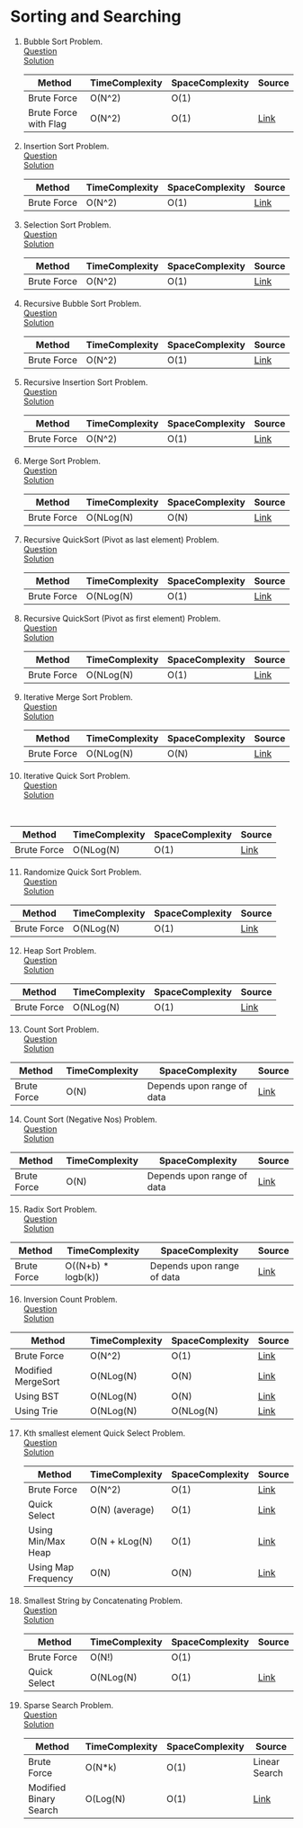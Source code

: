 # Sorting and Searching
1. Bubble Sort Problem.
   <br /> [Question](/4.%20Sorting%20and%20Searching/docs/1.SortingAndSearching-Question1.jpg)
   <br /> [Solution](/4.%20Sorting%20and%20Searching/1.question1-solution.cpp)
   <br />

   | Method | TimeComplexity | SpaceComplexity | Source |
   |---|---|---|---|
   | Brute Force  | O(N^2) | O(1) |
   | Brute Force with Flag | O(N^2) | O(1) | [Link](/4.%20Sorting%20and%20Searching/1.question1-solution.cpp) |

2. Insertion Sort Problem.
   <br /> [Question](/4.%20Sorting%20and%20Searching/docs/1.SortingAndSearching-Question1.jpg)
   <br /> [Solution](/4.%20Sorting%20and%20Searching/2.question2-solution.cpp)
   <br />

   | Method | TimeComplexity | SpaceComplexity | Source |
   |---|---|---|---|
   | Brute Force | O(N^2) | O(1) | [Link](/4.%20Sorting%20and%20Searching/2.question2-solution.cpp) |

3. Selection Sort Problem.
   <br /> [Question](/4.%20Sorting%20and%20Searching/docs/1.SortingAndSearching-Question1.jpg)
   <br /> [Solution](/4.%20Sorting%20and%20Searching/3.question3-solution.cpp)
   <br />

   | Method | TimeComplexity | SpaceComplexity | Source |
   |---|---|---|---|
   | Brute Force | O(N^2) | O(1) | [Link](/4.%20Sorting%20and%20Searching/3.question3-solution.cpp) |

4. Recursive Bubble Sort Problem.
   <br /> [Question](/4.%20Sorting%20and%20Searching/docs/1.SortingAndSearching-Question1.jpg)
   <br /> [Solution](/4.%20Sorting%20and%20Searching/4.question4-solution.cpp)
   <br />

   | Method | TimeComplexity | SpaceComplexity | Source |
   |---|---|---|---|
   | Brute Force | O(N^2) | O(1) | [Link](/4.%20Sorting%20and%20Searching/4.question4-solution.cpp) |

5. Recursive Insertion Sort Problem.
   <br /> [Question](/4.%20Sorting%20and%20Searching/docs/1.SortingAndSearching-Question1.jpg)
   <br /> [Solution](/4.%20Sorting%20and%20Searching/5.question5-solution.cpp)
   <br />

   | Method | TimeComplexity | SpaceComplexity | Source |
   |---|---|---|---|
   | Brute Force | O(N^2) | O(1) | [Link](/4.%20Sorting%20and%20Searching/5.question5-solution.cpp) |

6. Merge Sort Problem.
   <br /> [Question](/4.%20Sorting%20and%20Searching/docs/1.SortingAndSearching-Question1.jpg)
   <br /> [Solution](/4.%20Sorting%20and%20Searching/6.question6-solution.cpp)
   <br />

   | Method | TimeComplexity | SpaceComplexity | Source |
   |---|---|---|---|
   | Brute Force | O(NLog(N) | O(N) | [Link](/4.%20Sorting%20and%20Searching/6.question6-solution.cpp) |

7. Recursive QuickSort (Pivot as last element) Problem.
   <br /> [Question](/4.%20Sorting%20and%20Searching/docs/1.SortingAndSearching-Question1.jpg)
   <br /> [Solution](/4.%20Sorting%20and%20Searching/7.question7-solution.cpp)
   <br />

   | Method | TimeComplexity | SpaceComplexity | Source |
   |---|---|---|---|
   | Brute Force | O(NLog(N) | O(1) | [Link](/4.%20Sorting%20and%20Searching/7.question7-solution.cpp) |

8. Recursive QuickSort (Pivot as first element) Problem.
   <br /> [Question](/4.%20Sorting%20and%20Searching/docs/1.SortingAndSearching-Question1.jpg)
   <br /> [Solution](/4.%20Sorting%20and%20Searching/8.question8-solution.cpp)
   <br />

   | Method | TimeComplexity | SpaceComplexity | Source |
   |---|---|---|---|
   | Brute Force | O(NLog(N) | O(1) | [Link](/4.%20Sorting%20and%20Searching/8.question8-solution.cpp) |

9. Iterative Merge Sort Problem.
   <br /> [Question](/4.%20Sorting%20and%20Searching/docs/1.SortingAndSearching-Question1.jpg)
   <br /> [Solution](/4.%20Sorting%20and%20Searching/9.question9-solution.cpp)
   <br />

   | Method | TimeComplexity | SpaceComplexity | Source |
   |---|---|---|---|
   | Brute Force | O(NLog(N) | O(N) | [Link](/4.%20Sorting%20and%20Searching/9.question9-solution.cpp) |

10. Iterative Quick Sort Problem.
   <br /> [Question](/4.%20Sorting%20and%20Searching/docs/1.SortingAndSearching-Question1.jpg)
   <br /> [Solution](/4.%20Sorting%20and%20Searching/10.question10-solution.cpp)
   <br />

   | Method | TimeComplexity | SpaceComplexity | Source |
   |---|---|---|---|
   | Brute Force | O(NLog(N) | O(1) | [Link](/4.%20Sorting%20and%20Searching/10.question10-solution.cpp) |

11. Randomize Quick Sort Problem.
    <br /> [Question](/4.%20Sorting%20and%20Searching/docs/1.SortingAndSearching-Question1.jpg)
    <br /> [Solution](/4.%20Sorting%20and%20Searching/11.question11-solution.cpp)
    <br />

   | Method | TimeComplexity | SpaceComplexity | Source |
   |---|---|---|---|
   | Brute Force | O(NLog(N) | O(1) | [Link](/4.%20Sorting%20and%20Searching/11.question11-solution.cpp) |

12. Heap Sort Problem.
    <br /> [Question](/4.%20Sorting%20and%20Searching/docs/1.SortingAndSearching-Question1.jpg)
    <br /> [Solution](/4.%20Sorting%20and%20Searching/12.question12-solution.cpp)
    <br />

   | Method | TimeComplexity | SpaceComplexity | Source |
   |---|---|---|---|
   | Brute Force | O(NLog(N) | O(1) | [Link](/4.%20Sorting%20and%20Searching/12.question12-solution.cpp) |

13. Count Sort Problem.
    <br /> [Question](/4.%20Sorting%20and%20Searching/docs/2.SortingAndSearching-Question2.jpg)
    <br /> [Solution](/4.%20Sorting%20and%20Searching/13.question13-solution.cpp)
    <br />

   | Method | TimeComplexity | SpaceComplexity | Source |
   |---|---|---|---|
   | Brute Force | O(N) | Depends upon range of data | [Link](/4.%20Sorting%20and%20Searching/13.question13-solution.cpp) |

14. Count Sort (Negative Nos) Problem.
    <br /> [Question](/4.%20Sorting%20and%20Searching/docs/3.SortingAndSearching-Question3.jpg)
    <br /> [Solution](/4.%20Sorting%20and%20Searching/14.question14-solution.cpp)
    <br />

   | Method | TimeComplexity | SpaceComplexity | Source |
   |---|---|---|---|
   | Brute Force | O(N) | Depends upon range of data | [Link](/4.%20Sorting%20and%20Searching/14.question14-solution.cpp) |

15. Radix Sort Problem.
    <br /> [Question](/4.%20Sorting%20and%20Searching/docs/4.SortingAndSearching-Question4.jpg)
    <br /> [Solution](/4.%20Sorting%20and%20Searching/15.question15-solution.cpp)
    <br />

   | Method | TimeComplexity | SpaceComplexity | Source |
   |---|---|---|---|
   | Brute Force | O((N+b) * logb(k)) | Depends upon range of data | [Link](/4.%20Sorting%20and%20Searching/15.question15-solution.cpp) |

16. Inversion Count Problem.
    <br /> [Question](/4.%20Sorting%20and%20Searching/docs/5.SortingAndSearching-Question5.jpg)
    <br /> [Solution](/4.%20Sorting%20and%20Searching/16.question16-solution.cpp)
    <br />

   | Method | TimeComplexity | SpaceComplexity | Source |
   |---|---|---|---|
   | Brute Force | O(N^2) | O(1) | [Link](https://www.geeksforgeeks.org/counting-inversions/#:~:text=Inversion%20Count%20for%20an%20array,inversion%20count%20is%20the%20maximum.) |
   | Modified MergeSort | O(NLog(N) | O(N) | [Link](/4.%20Sorting%20and%20Searching/16.question16-solution.cpp) |
   | Using BST | O(NLog(N) | O(N) | [Link](https://www.geeksforgeeks.org/count-inversions-in-an-array-set-2-using-self-balancing-bst/?ref=rp) |
   | Using Trie | O(NLog(N) | O(NLog(N) | [Link](https://www.geeksforgeeks.org/count-inversions-in-an-array-set-4-using-trie/?ref=rp) |

17. Kth smallest element Quick Select Problem.
    <br /> [Question](/4.%20Sorting%20and%20Searching/docs/6.SortingAndSearching-Question6.jpg)
    <br /> [Solution](/4.%20Sorting%20and%20Searching/17.question17-solution.cpp)
    <br />

    | Method | TimeComplexity | SpaceComplexity | Source |
    |---|---|---|---|
    | Brute Force | O(N^2) | O(1) | [Link](https://www.geeksforgeeks.org/kth-smallestlargest-element-unsorted-array/) |
    | Quick Select | O(N) (average) | O(1) | [Link](/4.%20Sorting%20and%20Searching/17.question17-solution.cpp) |
    | Using Min/Max Heap | O(N + kLog(N) | O(1) | [Link](https://www.geeksforgeeks.org/kth-smallestlargest-element-unsorted-array/) |
    | Using Map Frequency | O(N) | O(N) | [Link](https://www.geeksforgeeks.org/kth-smallestlargest-element-unsorted-array/) |


18. Smallest String by Concatenating Problem.
    <br /> [Question](/4.%20Sorting%20and%20Searching/docs/7.SortingAndSearching-Question7.jpg)
    <br /> [Solution](/4.%20Sorting%20and%20Searching/18.question18-solution.cpp)
    <br />

    | Method | TimeComplexity | SpaceComplexity | Source |
    |---|---|---|---|
    | Brute Force | O(N!) | O(1) |  |
    | Quick Select | O(NLog(N) | O(1) | [Link](/4.%20Sorting%20and%20Searching/18.question18-solution.cpp) |

19. Sparse Search Problem.
    <br /> [Question](/4.%20Sorting%20and%20Searching/docs/8.SortingAndSearching-Question8.jpg)
    <br /> [Solution](/4.%20Sorting%20and%20Searching/19.question19-solution.cpp)
    <br />

    | Method | TimeComplexity | SpaceComplexity | Source |
    |---|---|---|---|
    | Brute Force | O(N*k) | O(1) | Linear Search  |
    | Modified Binary Search | O(Log(N) | O(1) | [Link](/4.%20Sorting%20and%20Searching/19.question19-solution.cpp) |


